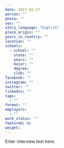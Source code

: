 ```yaml
---
date: 2017-02-27
person: ""
photo: ""
sex: ""
story_language: "English"
place_origin: ""
years_in_country: ""
location: ""
schools:
  - school: ""
    state: ""
    years: ""
    major: ""
    degree:
    club: ""
facebook: ""
instagram: ""
twitter: ""
linkedin: ""
tags:
  - ""
format: ""
employers:
  - ""
work_status: ""
featured: No
weight:  
---
```

Enter interview text here.
